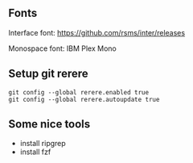 ## Fonts

Interface font:
https://github.com/rsms/inter/releases

Monospace font:
IBM Plex Mono

## Setup git rerere

```
git config --global rerere.enabled true
git config --global rerere.autoupdate true
```

## Some nice tools

- install ripgrep
- install fzf
